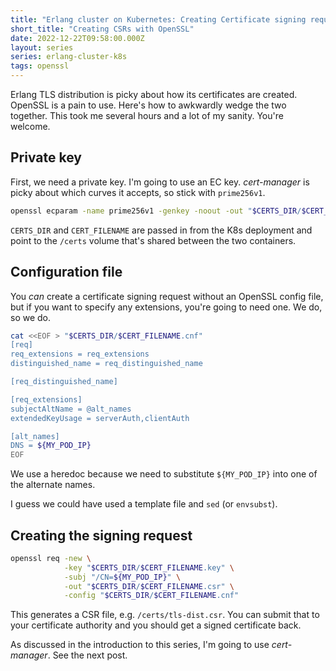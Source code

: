 ```yaml
---
title: "Erlang cluster on Kubernetes: Creating Certificate signing requests with OpenSSL"
short_title: "Creating CSRs with OpenSSL"
date: 2022-12-22T09:58:00.000Z
layout: series
series: erlang-cluster-k8s
tags: openssl
---
```


Erlang TLS distribution is picky about how its certificates are created. OpenSSL is a pain to use. Here's how to
awkwardly wedge the two together. This took me several hours and a lot of my sanity. You're welcome.

## Private key

First, we need a private key. I'm going to use an EC key. _cert-manager_ is picky about which curves it accepts, so
stick with `prime256v1`.

```bash
openssl ecparam -name prime256v1 -genkey -noout -out "$CERTS_DIR/$CERT_FILENAME.key"
```

`CERTS_DIR` and `CERT_FILENAME` are passed in from the K8s deployment and point to the `/certs` volume that's shared
between the two containers.

## Configuration file

You _can_ create a certificate signing request without an OpenSSL config file, but if you want to specify any
extensions, you're going to need one. We do, so we do.

```bash
cat <<EOF > "$CERTS_DIR/$CERT_FILENAME.cnf"
[req]
req_extensions = req_extensions
distinguished_name = req_distinguished_name

[req_distinguished_name]

[req_extensions]
subjectAltName = @alt_names
extendedKeyUsage = serverAuth,clientAuth

[alt_names]
DNS = ${MY_POD_IP}
EOF
```

We use a heredoc because we need to substitute `${MY_POD_IP}` into one of the alternate names.

I guess we could have used a template file and `sed` (or `envsubst`).

## Creating the signing request

```bash
openssl req -new \
            -key "$CERTS_DIR/$CERT_FILENAME.key" \
            -subj "/CN=${MY_POD_IP}" \
            -out "$CERTS_DIR/$CERT_FILENAME.csr" \
            -config "$CERTS_DIR/$CERT_FILENAME.cnf"
```

This generates a CSR file, e.g. `/certs/tls-dist.csr`. You can submit that to your certificate authority and you should
get a signed certificate back.

As discussed in the introduction to this series, I'm going to use _cert-manager_. See the next post.
